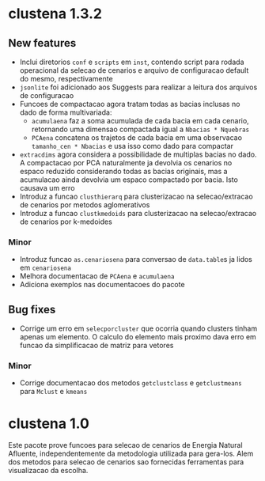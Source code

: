 # clustena 1.3.2

## New features

* Inclui diretorios `conf` e `scripts` em `inst`, contendo script para rodada operacional da selecao
  de cenarios e arquivo de configuracao default do mesmo, respectivamente
* `jsonlite` foi adicionado aos Suggests para realizar a leitura dos arquivos de configuracao
* Funcoes de compactacao agora tratam todas as bacias inclusas no dado de forma multivariada:
  * `acumulaena` faz a soma acumulada de cada bacia em cada cenario, retornando uma dimensao 
    compactada igual a `Nbacias * Nquebras`
  * `PCAena` concatena os trajetos de cada bacia em uma observacao `tamanho_cen * Nbacias` e usa
    isso como dado para compactar
* `extracdims` agora considera a possibilidade de multiplas bacias no dado. A compactacao por PCA
  naturalmente ja devolvia os cenarios no espaco reduzido considerando todas as bacias originais,
  mas a acumulacao ainda devolvia um espaco compactado por bacia. Isto causava um erro
* Introduz a funcao `clusthierarq` para clusterizacao na selecao/extracao de cenarios por metodos
  aglomerativos
* Introduz a funcao `clustkmedoids` para clusterizacao na selecao/extracao de cenarios por 
  k-medoides

### Minor

* Introduz funcao `as.cenariosena` para conversao de `data.table`s ja lidos em `cenariosena`
* Melhora documentacao de `PCAena` e `acumulaena`
* Adiciona exemplos nas documentacoes do pacote

## Bug fixes

* Corrige um erro em `selecporcluster` que ocorria quando clusters tinham apenas um elemento. O 
  calculo do elemento mais proximo dava erro em funcao da simplificacao de matriz para vetores

### Minor

* Corrige documentacao dos metodos `getclustclass` e `getclustmeans` para `Mclust` e `kmeans`

# clustena 1.0

Este pacote prove funcoes para selecao de cenarios de Energia Natural Afluente, independentemente da
metodologia utilizada para gera-los. Alem dos metodos para selecao de cenarios sao fornecidas
ferramentas para visualizacao da escolha.
